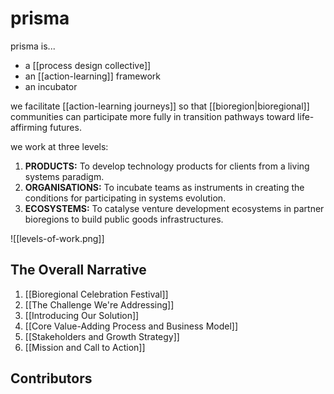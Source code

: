 # prisma

prisma is... 

- a [[process design collective]] 
- an [[action-learning]] framework 
- an incubator 

we facilitate [[action-learning journeys]] so that [[bioregion|bioregional]] communities can participate more fully in transition pathways toward life-affirming futures.

we work at three levels:

1. **PRODUCTS:** To develop technology products for clients from a living systems paradigm.
1. **ORGANISATIONS:** To incubate teams as instruments in creating the conditions for participating in systems evolution.
1. **ECOSYSTEMS:** To catalyse venture development ecosystems in partner bioregions to build public goods infrastructures.

![[levels-of-work.png]]

## The Overall Narrative

1. [[Bioregional Celebration Festival]]
3. [[The Challenge We're Addressing]]
4. [[Introducing Our Solution]]
5. [[Core Value-Adding Process and Business Model]]
6. [[Stakeholders and Growth Strategy]]
7. [[Mission and Call to Action]]

## Contributors

<canvas id="contributionsChart"></canvas>

<script src="https://cdn.jsdelivr.net/npm/chart.js"></script>
<script>
fetch("contributions.json")
  .then(response => response.json())
  .then(data => {
    const ctx = document.getElementById('contributionsChart').getContext('2d');
    const chartData = {
      labels: data.map(entry => entry.user),
      datasets: [{
        label: 'Commits',
        data: data.map(entry => entry.commits),
        backgroundColor: 'rgba(94, 139, 222, 0.5)',
        borderColor: 'rgba(94, 139, 222, 1)',
        borderWidth: 1
      }]
    };
    new Chart(ctx, {
      type: 'bar',
      data: chartData,
      options: {
        responsive: true,
        scales: { y: { beginAtZero: true } }, 
        plugins: { legend: { display: false } }
      }
    });
  });
</script>
